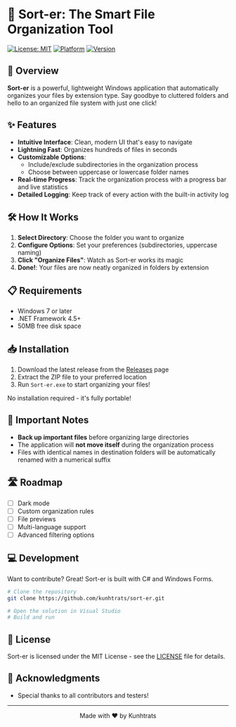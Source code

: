 # 📁 Sort-er: The Smart File Organization Tool

[![License: MIT](https://img.shields.io/badge/License-MIT-green.svg)](https://opensource.org/licenses/MIT)
[![Platform](https://img.shields.io/badge/platform-Windows-blue.svg)](https://github.com/yourusername/sort-er)
[![Version](https://img.shields.io/badge/version-0.1.0-brightgreen.svg)](https://github.com/yourusername/sort-er/releases)

## 🚀 Overview

**Sort-er** is a powerful, lightweight Windows application that automatically organizes your files by extension type. Say goodbye to cluttered folders and hello to an organized file system with just one click!

## ✨ Features

- **Intuitive Interface**: Clean, modern UI that's easy to navigate
- **Lightning Fast**: Organizes hundreds of files in seconds
- **Customizable Options**:
  - Include/exclude subdirectories in the organization process
  - Choose between uppercase or lowercase folder names
- **Real-time Progress**: Track the organization process with a progress bar and live statistics
- **Detailed Logging**: Keep track of every action with the built-in activity log

## 🛠️ How It Works

1. **Select Directory**: Choose the folder you want to organize
2. **Configure Options**: Set your preferences (subdirectories, uppercase naming)
3. **Click "Organize Files"**: Watch as Sort-er works its magic
4. **Done!**: Your files are now neatly organized in folders by extension

## 📋 Requirements

- Windows 7 or later
- .NET Framework 4.5+
- 50MB free disk space

## 📥 Installation

1. Download the latest release from the [Releases](https://github.com/yourusername/sort-er/releases) page
2. Extract the ZIP file to your preferred location
3. Run `Sort-er.exe` to start organizing your files!

No installation required - it's fully portable!

## 🚨 Important Notes

- **Back up important files** before organizing large directories
- The application will **not move itself** during the organization process
- Files with identical names in destination folders will be automatically renamed with a numerical suffix

## 🛣️ Roadmap

- [ ] Dark mode
- [ ] Custom organization rules
- [ ] File previews
- [ ] Multi-language support
- [ ] Advanced filtering options

## 💻 Development

Want to contribute? Great! Sort-er is built with C# and Windows Forms.

```bash
# Clone the repository
git clone https://github.com/kunhtrats/sort-er.git

# Open the solution in Visual Studio
# Build and run
```

## 📜 License

Sort-er is licensed under the MIT License - see the [LICENSE](LICENSE) file for details.

## 🙏 Acknowledgments

- Special thanks to all contributors and testers!

---

<p align="center">
  Made with ❤️ by Kunhtrats
</p>
